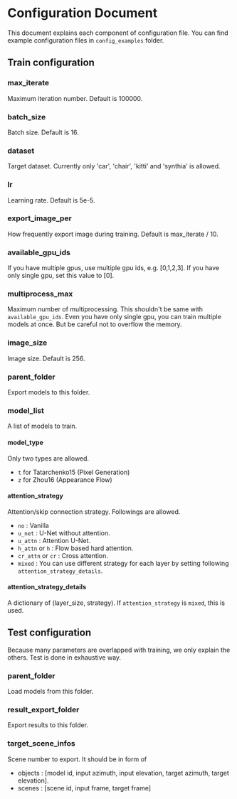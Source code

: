 # Configuration Document
This document explains each component of configuration file.
You can find example configuration files in `config_examples` folder.
## Train configuration
### max_iterate
Maximum iteration number. Default is 100000.
### batch_size
Batch size. Default is 16.
### dataset
Target dataset. Currently only 'car', 'chair', 'kitti' and 'synthia'
is allowed.
### lr
Learning rate. Default is 5e-5.
### export_image_per
How frequently export image during training. Default is max_iterate / 10.
### available_gpu_ids
If you have multiple gpus, use multiple gpu ids, e.g. [0,1,2,3].
If you have only single gpu, set this value to [0].
### multiprocess_max
Maximum number of multiprocessing. This shouldn't be same with 
`available_gpu_ids`. Even you have only single gpu, you can train
multiple models at once. 
But be careful not to overflow the memory.
### image_size
Image size. Default is 256.
### parent_folder
Export models to this folder.
### model_list
A list of models to train.
#### model_type
Only two types are allowed.
* `t` for Tatarchenko15 (Pixel Generation)
* `z` for Zhou16 (Appearance Flow)
#### attention_strategy
Attention/skip connection strategy.
Followings are allowed.
* `no` : Vanilla
* `u_net` : U-Net without attention.
* `u_attn` : Attention U-Net.
* `h_attn` or `h` : Flow based hard attention.
* `cr_attn` or `cr` : Cross attention.
* `mixed` : You can use different strategy for 
each layer by setting following `attention_strategy_details`.
#### attention_strategy_details
A dictionary of (layer_size, strategy). 
If `attention_strategy` is `mixed`, this is used.
## Test configuration
Because many parameters are overlapped with training,
we only explain the others.
Test is done in exhaustive way.
### parent_folder
Load models from this folder.
### result_export_folder
Export results to this folder.
### target_scene_infos
Scene number to export. It should be in form of 
* objects : [model id, input azimuth, input elevation, target azimuth, target elevation].
* scenes : [scene id, input frame, target frame]